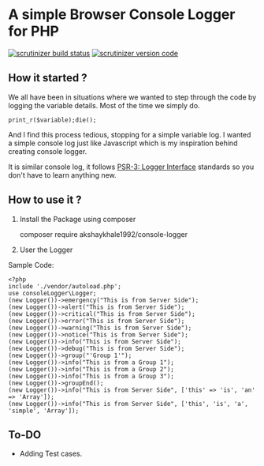 # A simple Browser Console Logger for PHP

[![scrutinizer build status](https://scrutinizer-ci.com/g/akshaykhale1992/console-logger/badges/build.png?b=master)](https://scrutinizer-ci.com/g/akshaykhale1992/console-logger/?branch=master)
[![scrutinizer version code](https://scrutinizer-ci.com/g/akshaykhale1992/console-logger/badges/quality-score.png?b=master)](https://scrutinizer-ci.com/g/akshaykhale1992/console-logger/?branch=master)

## How it started ?

We all have been in situations where we wanted to step through the code by logging the variable details. Most of the time we simply do.

    print_r($variable);die();

And I find this process tedious, stopping for a simple variable log. I wanted a simple console log just like Javascript which is my inspiration behind creating console logger.

It is similar console log, it follows [PSR-3: Logger Interface](https://www.php-fig.org/psr/psr-3/) standards so you don't have to learn anything new.

## How to use it ?
1. Install the Package using composer
    
    composer require akshaykhale1992/console-logger
    
2. User the Logger

Sample Code:


    <?php
    include './vendor/autoload.php';
    use consoleLogger\Logger;
    (new Logger())->emergency("This is from Server Side");
    (new Logger())->alert("This is from Server Side");
    (new Logger())->critical("This is from Server Side");
    (new Logger())->error("This is from Server Side");
    (new Logger())->warning("This is from Server Side");
    (new Logger())->notice("This is from Server Side");
    (new Logger())->info("This is from Server Side");
    (new Logger())->debug("This is from Server Side");
    (new Logger())->group("'Group 1'");
    (new Logger())->info("This is from a Group 1");
    (new Logger())->info("This is from a Group 2");
    (new Logger())->info("This is from a Group 3");
    (new Logger())->groupEnd();
    (new Logger())->info("This is from Server Side", ['this' => 'is', 'an' => 'Array']);
    (new Logger())->info("This is from Server Side", ['this', 'is', 'a', 'simple', 'Array']);

## To-DO

- Adding Test cases.

